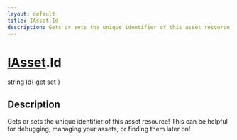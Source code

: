 ```yaml
---
layout: default
title: IAsset.Id
description: Gets or sets the unique identifier of this asset resource! This can be helpful for debugging, managing your assets, or finding them later on!
---
```

# [IAsset]({{site.url}}/Pages/StereoKit/IAsset.html).Id

<div class='signature' markdown='1'>
string Id{ get set }
</div>

## Description
Gets or sets the unique identifier of this asset resource!
This can be helpful for debugging, managing your assets, or finding
them later on!


